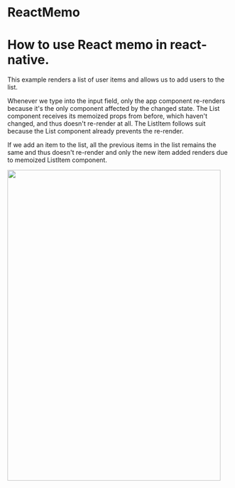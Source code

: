 # ReactMemo
 
<h1>How to use React memo in react-native.</h1>

This example renders a list of user items and allows us to add users to the list.

Whenever we type into the input field, only the app component re-renders because it's the only component affected by the changed state. The List component receives its memoized props from before, which haven't changed, and thus doesn't re-render at all. The ListItem follows suit because the List component already prevents the re-render.

If we add an item to the list, all the previous items in the list remains the same and thus doesn't re-render and only the new item added renders due to memoized ListItem component.

<a href="url"><img src="https://user-images.githubusercontent.com/6311330/164647263-be79703f-a6d6-46d2-88ac-64fff8630c9a.png" align="left" height="700" width="480" ></a>
